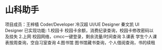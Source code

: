 # 山科助手
项目成员：王梓樯   Coder/Developer
          冷汉超   UI/UE Designer
          秦文凯   UI Designer
已实现功能: 1.校园卡
                  校园卡余额，消费纪录查询，校园卡修改密码以及挂失
            2.上网
                  校园网络，cmcc一键登录，剩余流量/时间查询
            3.课表
                  学生个人课表按周查询，空自习室查询
            4.图书馆
                  图书馆藏书查询，个人借阅查询，书的续租
  
